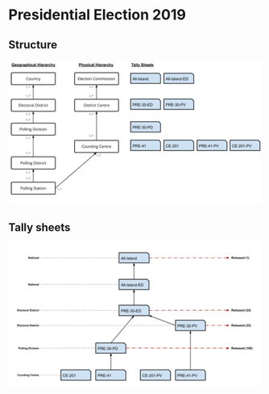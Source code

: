 # Presidential Election 2019

## Structure

![High Level Architecture](../img/presidencial-election-structure.png)

## Tally sheets

![High Level Architecture](../img/presidencial-election-tally-sheets.png)
